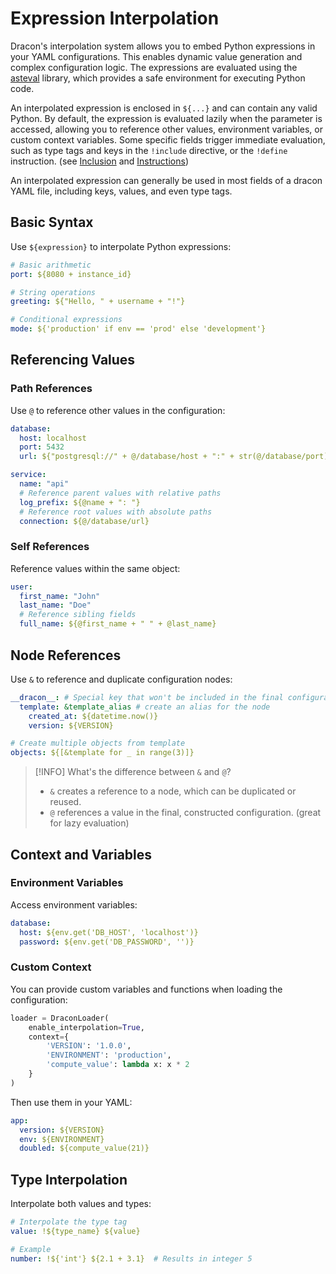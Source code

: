 # Expression Interpolation

Dracon's interpolation system allows you to embed Python expressions in your YAML configurations. This enables dynamic value generation and complex configuration logic.
The expressions are evaluated using the [asteval](https://lmfit.github.io/asteval/) library, which provides a safe environment for executing Python code.

An interpolated expression is enclosed in `${...}` and can contain any valid Python. By default, the expression is evaluated lazily when the parameter is accessed, allowing you to reference other values, environment variables, or custom context variables.
Some specific fields trigger immediate evaluation, such as type tags and keys in the `!include` directive, or the `!define` instruction. (see [Inclusion](includes.md) and [Instructions](instructions.md))

An interpolated expression can generally be used in most fields of a dracon YAML file, including keys, values, and even type tags.

## Basic Syntax

Use `${expression}` to interpolate Python expressions:

```yaml
# Basic arithmetic
port: ${8080 + instance_id}

# String operations
greeting: ${"Hello, " + username + "!"}

# Conditional expressions
mode: ${'production' if env == 'prod' else 'development'}
```

## Referencing Values

### Path References

Use `@` to reference other values in the configuration:

```yaml
database:
  host: localhost
  port: 5432
  url: ${"postgresql://" + @/database/host + ":" + str(@/database/port)}

service:
  name: "api"
  # Reference parent values with relative paths
  log_prefix: ${@name + ": "}
  # Reference root values with absolute paths
  connection: ${@/database/url}
```

### Self References

Reference values within the same object:

```yaml
user:
  first_name: "John"
  last_name: "Doe"
  # Reference sibling fields
  full_name: ${@first_name + " " + @last_name}
```

## Node References

Use `&` to reference and duplicate configuration nodes:

```yaml
__dracon__: # Special key that won't be included in the final configuration, super convenient for this type of thing
  template: &template_alias # create an alias for the node
    created_at: ${datetime.now()}
    version: ${VERSION}

# Create multiple objects from template
objects: ${[&template for _ in range(3)]}
```

> [!INFO] What's the difference between `&` and `@`?
>
> - `&` creates a reference to a node, which can be duplicated or reused.
> - `@` references a value in the final, constructed configuration. (great for lazy evaluation)

## Context and Variables

### Environment Variables

Access environment variables:

```yaml
database:
  host: ${env.get('DB_HOST', 'localhost')}
  password: ${env.get('DB_PASSWORD', '')}
```

### Custom Context

You can provide custom variables and functions when loading the configuration:

```python
loader = DraconLoader(
    enable_interpolation=True,
    context={
        'VERSION': '1.0.0',
        'ENVIRONMENT': 'production',
        'compute_value': lambda x: x * 2
    }
)
```

Then use them in your YAML:

```yaml
app:
  version: ${VERSION}
  env: ${ENVIRONMENT}
  doubled: ${compute_value(21)}
```

## Type Interpolation

Interpolate both values and types:

```yaml
# Interpolate the type tag
value: !${type_name} ${value}

# Example
number: !${'int'} ${2.1 + 3.1}  # Results in integer 5
```
